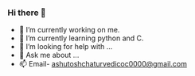 ### Hi there 👋
- 🔭 I’m currently working on me.
- 🌱 I’m currently learning python and C.
- 🤔 I’m looking for help with ...
- 💬 Ask me about ...
- 📫 Email- ashutoshchaturvedicoc0000@gmail.com

